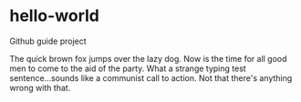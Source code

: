 # hello-world
Github guide project

The quick brown fox jumps over the lazy dog. Now is the time for all good men to come to the aid of the party.  What a strange typing test sentence...sounds like a communist call to action. Not that there's anything wrong with that.
